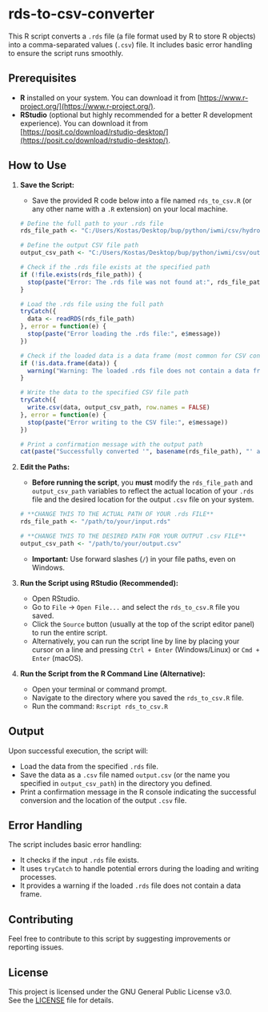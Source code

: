 # rds-to-csv-converter

This R script converts a `.rds` file (a file format used by R to store R objects) into a comma-separated values (`.csv`) file. It includes basic error handling to ensure the script runs smoothly.

## Prerequisites

* **R** installed on your system. You can download it from [https://www.r-project.org/](https://www.r-project.org/).
* **RStudio** (optional but highly recommended for a better R development experience). You can download it from [https://posit.co/download/rstudio-desktop/](https://posit.co/download/rstudio-desktop/).

## How to Use

1.  **Save the Script:**
    * Save the provided R code below into a file named `rds_to_csv.R` (or any other name with a `.R` extension) on your local machine.

    ```R
    # Define the full path to your .rds file
    rds_file_path <- "C:/Users/Kostas/Desktop/bup/python/iwmi/csv/hydroshed_wgs84_month75.rds"

    # Define the output CSV file path
    output_csv_path <- "C:/Users/Kostas/Desktop/bup/python/iwmi/csv/output.csv"

    # Check if the .rds file exists at the specified path
    if (!file.exists(rds_file_path)) {
      stop(paste("Error: The .rds file was not found at:", rds_file_path))
    }

    # Load the .rds file using the full path
    tryCatch({
      data <- readRDS(rds_file_path)
    }, error = function(e) {
      stop(paste("Error loading the .rds file:", e$message))
    })

    # Check if the loaded data is a data frame (most common for CSV conversion)
    if (!is.data.frame(data)) {
      warning("Warning: The loaded .rds file does not contain a data frame. Attempting to convert as is, but the output might not be in the expected CSV format. Check the structure using str(data).")
    }

    # Write the data to the specified CSV file path
    tryCatch({
      write.csv(data, output_csv_path, row.names = FALSE)
    }, error = function(e) {
      stop(paste("Error writing to the CSV file:", e$message))
    })

    # Print a confirmation message with the output path
    cat(paste("Successfully converted '", basename(rds_file_path), "' and saved it to:", output_csv_path, "\n"))
    ```

2.  **Edit the Paths:**
    * **Before running the script**, you **must** modify the `rds_file_path` and `output_csv_path` variables to reflect the actual location of your `.rds` file and the desired location for the output `.csv` file on your system.

    ```R
    # **CHANGE THIS TO THE ACTUAL PATH OF YOUR .rds FILE**
    rds_file_path <- "/path/to/your/input.rds"

    # **CHANGE THIS TO THE DESIRED PATH FOR YOUR OUTPUT .csv FILE**
    output_csv_path <- "/path/to/your/output.csv"
    ```

    * **Important:** Use forward slashes (`/`) in your file paths, even on Windows.

3.  **Run the Script using RStudio (Recommended):**
    * Open RStudio.
    * Go to `File` -> `Open File...` and select the `rds_to_csv.R` file you saved.
    * Click the `Source` button (usually at the top of the script editor panel) to run the entire script.
    * Alternatively, you can run the script line by line by placing your cursor on a line and pressing `Ctrl + Enter` (Windows/Linux) or `Cmd + Enter` (macOS).

4.  **Run the Script from the R Command Line (Alternative):**
    * Open your terminal or command prompt.
    * Navigate to the directory where you saved the `rds_to_csv.R` file.
    * Run the command: `Rscript rds_to_csv.R`

## Output

Upon successful execution, the script will:

* Load the data from the specified `.rds` file.
* Save the data as a `.csv` file named `output.csv` (or the name you specified in `output_csv_path`) in the directory you defined.
* Print a confirmation message in the R console indicating the successful conversion and the location of the output `.csv` file.

## Error Handling

The script includes basic error handling:

* It checks if the input `.rds` file exists.
* It uses `tryCatch` to handle potential errors during the loading and writing processes.
* It provides a warning if the loaded `.rds` file does not contain a data frame.

## Contributing

Feel free to contribute to this script by suggesting improvements or reporting issues.

## License

This project is licensed under the GNU General Public License v3.0.  
See the [LICENSE](./LICENSE) file for details.
